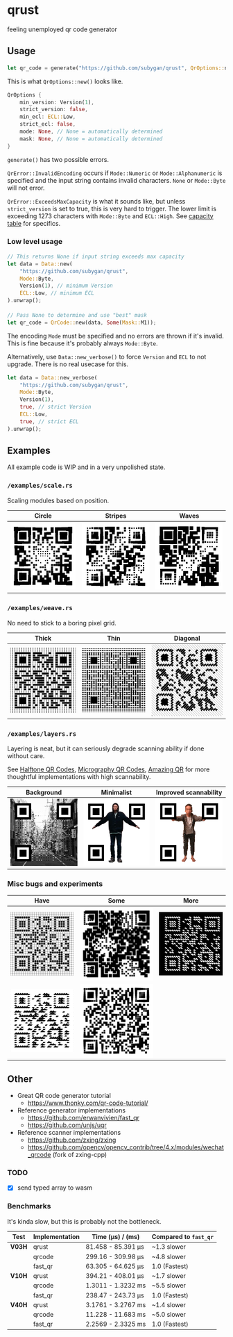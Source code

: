 # qrust

feeling unemployed qr code generator

## Usage

```rs
let qr_code = generate("https://github.com/subygan/qrust", QrOptions::new()).unwrap();
```

This is what `QrOptions::new()` looks like.
```rs
QrOptions {
    min_version: Version(1),
    strict_version: false,
    min_ecl: ECL::Low,
    strict_ecl: false,
    mode: None, // None = automatically determined
    mask: None, // None = automatically determined
}
```

`generate()` has two possible errors.

`QrError::InvalidEncoding` occurs if `Mode::Numeric` or `Mode::Alphanumeric` is specified and the input string contains invalid  characters. `None` or `Mode::Byte` will not error.

`QrError::ExceedsMaxCapacity` is what it sounds like, but unless `strict_version` is set to true, this is very hard to trigger. The lower limit is exceeding 1273 characters with `Mode::Byte` and `ECL::High`. See [capacity table](https://www.thonky.com/qr-code-tutorial/character-capacities) for specifics.


### Low level usage

```rs
// This returns None if input string exceeds max capacity
let data = Data::new(
    "https://github.com/subygan/qrust",
    Mode::Byte,
    Version(1), // minimum Version
    ECL::Low, // minimum ECL
).unwrap();

// Pass None to determine and use "best" mask
let qr_code = QrCode::new(data, Some(Mask::M1));
```

The encoding `Mode` must be specified and no errors are thrown if it's invalid. This is fine because it's probably always `Mode::Byte`.

Alternatively, use `Data::new_verbose()` to force  `Version` and `ECL` to not upgrade. There is no real usecase for this.

```rs
let data = Data::new_verbose(
    "https://github.com/subygan/qrust",
    Mode::Byte,
    Version(1),
    true, // strict Version
    ECL::Low,
    true, // strict ECL
).unwrap();
```

## Examples

All example code is WIP and in a very unpolished state.

### `/examples/scale.rs`

Scaling modules based on position.

| Circle                                 | Stripes                                  | Waves                                |
| -------------------------------------- | ---------------------------------------- | ------------------------------------ |
| ![circle](./examples/scale_circle.png) | ![stripes](./examples/scale_stripes.gif) | ![waves](./examples/scale_waves.gif) |

### `/examples/weave.rs`

No need to stick to a boring pixel grid.

| Thick                                | Thin                               | Diagonal                               |
| ------------------------------------ | ---------------------------------- | -------------------------------------- |
| ![thick](./examples/weave_thick.png) | ![thin](./examples/weave_thin.png) | ![diagonal](./examples/weave_diag.png) |

### `/examples/layers.rs`

Layering is neat, but it can seriously degrade scanning ability if done without care.

See [Halftone QR Codes](https://cgv.cs.nthu.edu.tw/projects/Recreational_Graphics/Halftone_QRCodes), [Micrography QR Codes](https://cgv.cs.nthu.edu.tw/projects/Recreational_Graphics/MQRC), [Amazing QR](https://github.com/x-hw/amazing-qr) for more thoughtful implementations with high scannability.

| Background                                      | Minimalist                         | Improved scannability                  |
| ----------------------------------------------- | ---------------------------------- | -------------------------------------- |
| ![background](./examples/layers_background.png) | ![thin](./examples/layers_min.gif) | ![diagonal](./examples/layers_max.gif) |

### Misc bugs and experiments

| Have                                        | Some                                      | More                            |
| ------------------------------------------- | ----------------------------------------- | ------------------------------- |
| ![bathroom](./examples/misc/bathroom.png)   | ![diamonds](./examples/misc/diamonds.gif) | ![mmm](./examples/misc/mmm.png) |
| ![mountains](./examples/misc/mountains.png) | ![diamonds](./examples/misc/zebra.gif)    |                                 |

## Other

- Great QR code generator tutorial
  - https://www.thonky.com/qr-code-tutorial/
- Reference generator implementations
  - https://github.com/erwanvivien/fast_qr
  - https://github.com/unjs/uqr
- Reference scanner implementations
  - https://github.com/zxing/zxing
  - https://github.com/opencv/opencv_contrib/tree/4.x/modules/wechat_qrcode (fork of zxing-cpp)

### TODO

- [x] send typed array to wasm

### Benchmarks

It's kinda slow, but this is probably not the bottleneck.

| Test     | Implementation | Time (µs) / (ms)     | Compared to `fast_qr` |
| -------- | -------------- | -------------------- | --------------------- |
| **V03H** | qrust           | 81.458 - 85.391 µs   | ~1.3 slower           |
|          | qrcode         | 299.16 - 309.98 µs   | ~4.8 slower           |
|          | fast_qr        | 63.305 - 64.625 µs   | 1.0 (Fastest)         |
| **V10H** | qrust           | 394.21 - 408.01 µs   | ~1.7 slower           |
|          | qrcode         | 1.3011 - 1.3232 ms   | ~5.5 slower           |
|          | fast_qr        | 238.47 - 243.73 µs   | 1.0 (Fastest)         |
| **V40H** | qrust           | 3.1761 - 3.2767 ms   | ~1.4 slower           |
|          | qrcode         | 11.228 - 11.683 ms   | ~5.0 slower           |
|          | fast_qr        | 2.2569 - 2.3325 ms   | 1.0 (Fastest)         |